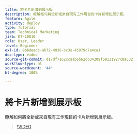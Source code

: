 ```yaml
---
title: 將卡片新增到展示板
description: 瞭解如何將全新或來自現有工作現目的卡片新增到展示板。
feature: Agile
activity: deploy
type: Tutorial
team: Technical Marketing
jira: KT-10810
role: User, Leader
level: Beginner
exl-id: 86bdeadc-ab72-4936-bc3a-45079d7a4ce1
doc-type: video
source-git-commit: d17df7162ccaab6b62db34209f50131927c0a532
workflow-type: ht
source-wordcount: '44'
ht-degree: 100%

---
```


# 將卡片新增到展示板

瞭解如何將全新或來自現有工作現目的卡片新增到展示板。

>[!VIDEO](https://video.tv.adobe.com/v/346617/?quality=12&learn=on&enablevpops)
